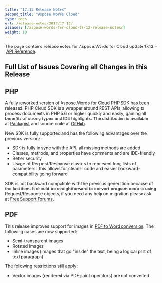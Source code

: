 ```yaml
---
title: "17.12 Release Notes"
second_title: "Aspose Words Cloud"
type: docs
url: /release-notes/2017/17-12/
aliases: [/aspose-words-for-cloud-17-12-release-notes/]
weight: 10
---
```


The page contains release notes for Aspose.Words for Cloud update 17.12 – [API Reference](https://apireference.aspose.cloud/words/).

## Full List of Issues Covering all Changes in this Release

## PHP

A fully reworked version of Aspose.Words for Cloud PHP SDK has been released. PHP Cloud SDK is a wrapper around REST APIs, allowing to process documents in PHP 5.6 or higher quickly and easily, gaining all benefits of strong types and IDE highlights. The distribution is available at [Packagist](https://packagist.org/packages/aspose/words-sdk-php) and source code at [GitHub](https://github.com/aspose-words-cloud/aspose-words-cloud-php).

New SDK is fully supported and has the following advantages over the previous versions:

- SDK is fully in sync with the API, all missing methods are added
- Classes, methods, and properties have comments and are IDE-friendly
- Better security
- Usage of Request/Response classes to represent long lists of parameters. This allows for cleaner code and easier backward-compatibility going forward

SDK is not backward compatible with the previous generation because of the last item. It should be straightforward to convert program code to using Request/Response objects, if you need any help on migration please ask at [Free Support Forums](https://forum.aspose.cloud/c/words).

## PDF

This release improves support for images in [PDF to Word conversion](/words/convert/pdf-to-word/). The following cases are now supported:

- Semi-transparent images
- Rotated images
- Inline images (images that go "inside" the text, being a logical part of text paragraph).

The following restrictions still apply:

- Vector images (rendered via PDF paint operators) are not converted
